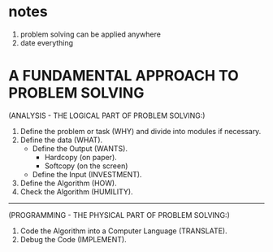 # notes

1. problem solving can be applied anywhere
1. date everything


# A FUNDAMENTAL APPROACH TO PROBLEM SOLVING
  
(ANALYSIS - THE LOGICAL PART OF PROBLEM SOLVING:)  
  
1. Define the problem or task (WHY) and divide into modules if necessary.  
1. Define the data (WHAT).  
    + Define the Output (WANTS).  
        * Hardcopy (on paper).  
        * Softcopy (on the screen)  
    + Define the Input (INVESTMENT).  
1. Define the Algorithm (HOW).  
1. Check the Algorithm (HUMILITY).  
_____________________________________________________
  
(PROGRAMMING - THE PHYSICAL PART OF PROBLEM SOLVING:)  
  
1. Code the Algorithm into a Computer Language (TRANSLATE).  
1. Debug the Code (IMPLEMENT).  

